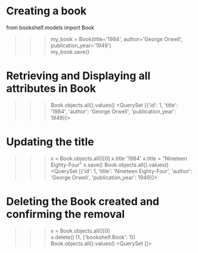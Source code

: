 # Creating a book
from bookshelf.models import Book
>>> my_book = Book(title='1984', author='George Orwell', publication_year='1949')                  
>>> my_book.save()
>>> 

# Retrieving and Displaying all attributes in Book

>>> Book.objects.all().values()
<QuerySet [{'id': 1, 'title': '1984', 'author': 'George Orwell', 'publication_year': 1949}]>
>>>

# Updating the title
>>> x = Book.objects.all()[0]
>>> x.title
'1984'
>>> x.title = "Nineteen Eighty-Four"
>>> x.save()
>>> Book.objects.all().values()
<QuerySet [{'id': 1, 'title': 'Nineteen Eighty-Four', 'author': 'George Orwell', 'publication_year': 1949}]>
>>>

# Deleting the Book created and confirming the removal

>>> x = Book.objects.all()[0]      
>>> x.delete()
(1, {'bookshelf.Book': 1})
>>> Book.objects.all().values()
<QuerySet []>
>>>
